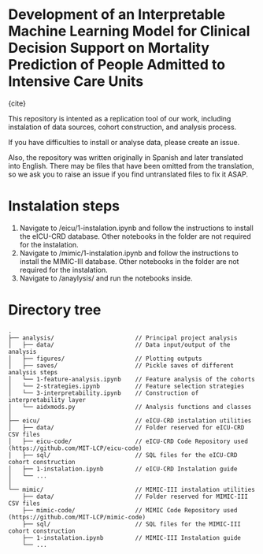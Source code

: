 # Development of an Interpretable Machine Learning Model for Clinical Decision Support on Mortality Prediction of People Admitted to Intensive Care Units

{cite}

This repository is intented as a replication tool of our work, including instalation of data sources, cohort construction, and analysis process.

If you have difficulties to install or analyse data, please create an issue.

Also, the repository was written originally in Spanish and later translated into English. There may be files that have been omitted from the translation, so we ask you to raise an issue if you find untranslated files to fix it ASAP.

# Instalation steps

1. Navigate to /eicu/1-instalation.ipynb and follow the instructions to install the eICU-CRD database. Other notebooks in the folder are not required for the instalation.
2. Navigate to /mimic/1-instalation.ipynb and follow the instructions to install the MIMIC-III database. Other notebooks in the folder are not required for the instalation.
3. Navigate to /anaylysis/ and run the notebooks inside.

# Directory tree

```
.
├── analysis/                       // Principal project analysis
│   ├── data/                       // Data input/output of the analysis
│   ├── figures/                    // Plotting outputs
│   ├── saves/                      // Pickle saves of different analysis steps
│   └── 1-feature-analysis.ipynb    // Feature analysis of the cohorts
│   └── 2-strategies.ipynb          // Feature selection strategies
│   └── 3-interpretability.ipynb    // Construction of interpretability layer
│   └── aidxmods.py                 // Analysis functions and classes
│
├── eicu/                           // eICU-CRD instalation utilities
│   ├── data/                       // Folder reserved for eICU-CRD CSV files
│   ├── eicu-code/                  // eICU-CRD Code Repository used (https://github.com/MIT-LCP/eicu-code)
│   ├── sql/                        // SQL files for the eICU-CRD cohort construction
│   ├── 1-instalation.ipynb         // eICU-CRD Instalation guide
│   └── ...
│
└── mimic/                          // MIMIC-III instalation utilities
    ├── data/                       // Folder reserved for MIMIC-III CSV files
    ├── mimic-code/                 // MIMIC Code Repository used (https://github.com/MIT-LCP/mimic-code)
    ├── sql/                        // SQL files for the MIMIC-III cohort construction
    ├── 1-instalation.ipynb         // MIMIC-III Instalation guide
    └── ...

```
